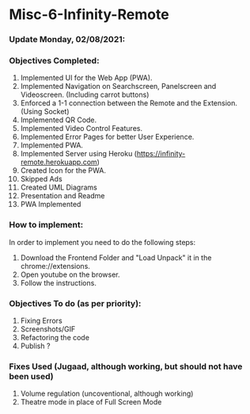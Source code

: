 # Misc-6-Infinity-Remote

### Update Monday, 02/08/2021:

### Objectives Completed:
1. Implemented UI for the Web App (PWA).
2. Implemented Navigation on Searchscreen, Panelscreen and Videoscreen. (Including carrot buttons)
3. Enforced a 1-1 connection between the Remote and the Extension. (Using Socket)
4. Implemented QR Code.
5. Implemented Video Control Features.
6. Implemented Error Pages for better User Experience.
7. Implemented PWA.
8. Implemented Server using Heroku (https://infinity-remote.herokuapp.com)
9. Created Icon for the PWA.
10. Skipped Ads
11. Created UML Diagrams
12. Presentation and Readme
13. PWA Implemented

### How to implement: 
In order to implement you need to do the following steps:
1. Download the Frontend Folder and "Load Unpack" it in the chrome://extensions.
2. Open youtube on the browser.
3. Follow the instructions.


### Objectives To do (as per priority):
1. Fixing Errors
2. Screenshots/GIF
3. Refactoring the code
4. Publish ?

### Fixes Used (Jugaad, although working, but should not have been used)
1. Volume regulation (uncoventional, although working)
2. Theatre mode in place of Full Screen Mode 


